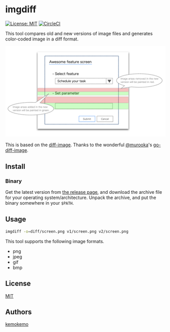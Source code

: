 # imgdiff

[![License: MIT](https://img.shields.io/badge/License-MIT-blue.svg)](https://opensource.org/licenses/MIT) [![CircleCI](https://circleci.com/gh/kemokemo/imgdiff.svg?style=svg)](https://circleci.com/gh/kemokemo/imgdiff)

This tool compares old and new versions of image files and generates color-coded image in a diff format.

![sample diff image](images/sample-diff-image.png)

This is based on the [diff-image](https://github.com/murooka/go-diff-image/blob/master/cmd/diff-image/main.go).
Thanks to the wonderful [@murooka](https://github.com/murooka)'s [go-diff-image](https://github.com/murooka/go-diff-image).

## Install

### Binary

Get the latest version from [the release page](https://github.com/kemokemo/imgdiff/releases/latest), and download the archive file for your operating system/architecture. Unpack the archive, and put the binary somewhere in your `$PATH`.

## Usage

```sh
imgdiff -o=diff/screen.png v1/screen.png v2/screen.png
```

This tool supports the following image formats.

- png
- jpeg
- gif
- bmp

## License

[MIT](https://github.com/kemokemo/imgdiff/blob/master/LICENSE)

## Authors

[kemokemo](https://github.com/kemokemo)
